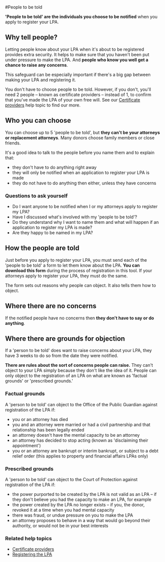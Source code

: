 #People to be told 

**'People to be told' are the individuals you choose to be notified** when you apply to register your LPA.

## Why tell people?

Letting people know about your LPA when it's about to be registered provides extra security. It helps to make sure that you haven't been put under pressure to make the LPA. And **people who know you well get a chance to raise any concerns**.

This safeguard can be especially important if there's a big gap between making your LPA and registering it.

You don't have to choose people to be told. However, if you don't, you'll need 2 people – known as certificate providers – instead of 1, to confirm that you've made the LPA of your own free will. See our [Certificate providers](#/help/certificate-providers) help topic to find our more.

## Who you can choose

You can choose up to 5 'people to be told', but **they can't be your attorneys or replacement attorneys**. Many donors choose family members or close friends. 

It's a good idea to talk to the people before you name them and to explain that:
 
* they don't have to do anything right away
* they will only be notified when an application to register your LPA is made
* they do not have to do anything then either, unless they have concerns

### Questions to ask yourself

* Do I want anyone to be notified when I or my attorneys apply to register my LPA?
* Have I discussed what's involved with my 'people to be told'?
* Do they understand why I want to name them and what will happen if an application to register my LPA is made?
* Are they happy to be named in my LPA?

## How the people are told

Just before you apply to register your LPA, you must send each of the 'people to be told' a form to let them know about the LPA. **You can download this form** during the process of registration in this tool. If your attorneys apply to register your LPA, they must do the same.

The form sets out reasons why people can object. It also tells them how to object.

## Where there are no concerns

If the notified people have no concerns then **they don't have to say or do anything**. 

## Where there are grounds for objection

If a 'person to be told' does want to raise concerns about your LPA, they have 3 weeks to do so from the date they were notified.

**There are rules about the sort of concerns people can raise.** They can't object to your LPA simply because they don't like the idea of it. People can only object to the registration of an LPA on what are known as 'factual grounds' or 'prescribed grounds.'

### Factual grounds

A 'person to be told' can object to the Office of the Public Guardian against registration of the LPA if:

* you or an attorney has died
* you and an attorney were married or had a civil partnership and that relationship has been legally ended
* an attorney doesn't have the mental capacity to be an attorney
* an attorney has decided to stop acting (known as 'disclaiming their appointment')
* you or an attorney are bankrupt or interim bankrupt, or subject to a debt relief order (this applies to property and financial affairs LPAs only)  


### Prescribed grounds

A 'person to be told' can object to the Court of Protection against registration of the LPA if:

* the power purported to be created by the LPA is not valid as an LPA – if they don't believe you had the capacity to make an LPA, for example 
* the power created by the LPA no longer exists – if you, the donor, revoked it at a time when you had mental capacity
* there was fraud, or undue pressure on you to make the LPA
* an attorney proposes to behave in a way that would go beyond their authority, or would not be in your best interests

### Related help topics
* [Certificate providers](#/help/certificate-providers)
* [Registering the LPA](#/help/registering-the-lpa)

